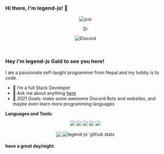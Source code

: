 ### Hi there, I'm legend-js! 👋
<p align="center"> <img src="https://komarev.com/ghpvc/?username=legend-js-dev" alt="yus" /> </p>
<p align='center'> <a href="https://discord.gg/5PvBYxPgQS">
  <img align="center" alt="Discord Server" width="16px" src="https://cdn.jsdelivr.net/npm/simple-icons@v3/icons/discord.svg" />
</a> </p>

<p align="center"> <img src="https://discord.c99.nl/widget/theme-3/481783822342553601.png" alt="Discord" /> </p>






 
<br />

### Hey i'm legend-js Gald to see you here! &nbsp;

I am a passionate self-taught programmer from Nepal and my hobby is to code.
 - 🌱 I’m a full Stack Developer
- 💬 Ask me about anything [here](https://discord.gg/5PvBYxPgQS)
- 🥅 2021 Goals: make some awesome Discord Bots and websites, and maybe even learn more programming languages

**Languages and Tools:** &nbsp;
<p align="center">
<img src="https://img.shields.io/badge/Node.JS-black?style=for-the-badge&logo=node.js" />
<img src="https://img.shields.io/badge/-HTML5-black?style=for-the-badge&logo=HTML5" />
<img src="https://img.shields.io/badge/CSS-black?style=for-the-badge&logo=css3&logoColor=#1572B6" />
<img src="https://img.shields.io/badge/Javascript-black?style=for-the-badge&logo=javascript" />
<img src="https://img.shields.io/badge/Font%20Awesome-black?style=for-the-badge&logo=Font%20Awesome" />
</p>
 

<p align="center">
  <img align="center" src="https://github-readme-stats.vercel.app/api/top-langs/?username=legend-js-dev&show_icons=true&layout=compact&hide_border=true&theme=dark" />
  <img align="center" src="https://github-readme-stats.vercel.app/api?username=legend-js-dev&show_icons=true&theme=dark&line_height=21" alt="legend-js' github stats"/>
 
 

#### have a great day/night.
